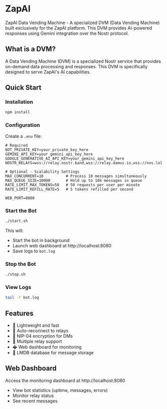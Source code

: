 # ZapAI

ZapAI Data Vending Machine - A specialized DVM (Data Vending Machine) built exclusively for the ZapAI platform. This DVM provides AI-powered responses using Gemini integration over the Nostr protocol.

## What is a DVM?

A Data Vending Machine (DVM) is a specialized Nostr service that provides on-demand data processing and responses. This DVM is specifically designed to serve ZapAI's AI capabilities.

## Quick Start

### Installation
```bash
npm install
```

### Configuration
Create a `.env` file:
```env
# Required
BOT_PRIVATE_KEY=your_private_key_here
GEMINI_API_KEY=your_gemini_api_key_here
GOOGLE_GENERATIVE_AI_API_KEY=your_gemini_api_key_here
NOSTR_RELAYS=wss://relay.nostr.band,wss://relay.damus.io,wss://nos.lol

# Optional - Scalability Settings
MAX_CONCURRENT=10          # Process 10 messages simultaneously
MAX_QUEUE_SIZE=10000       # Hold up to 10k messages in queue
RATE_LIMIT_MAX_TOKENS=50   # 50 requests per user per minute
RATE_LIMIT_REFILL_RATE=5   # 5 tokens refilled per second

WEB_PORT=8080
```

### Start the Bot
```bash
./start.sh
```
This will:
- Start the bot in background
- Launch web dashboard at http://localhost:8080
- Save logs to `bot.log`

### Stop the Bot
```bash
./stop.sh
```

### View Logs
```bash
tail -f bot.log
```

## Features

- 🚀 Lightweight and fast 
- 🔄 Auto-reconnect to relays
- 🔐 NIP-04 encryption for DMs
- 📡 Multiple relay support
- � Web dashboard for monitoring
- 💾 LMDB database for message storage

## Web Dashboard

Access the monitoring dashboard at http://localhost:8080

- View bot statistics (uptime, messages, errors)
- Monitor relay status
- See recent messages
